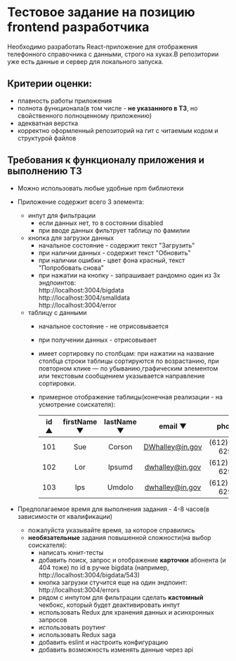 # Тестовое задание на позицию frontend разработчика
Необходимо разработать React-приложение для отображения телефонного справочника с данными, строго на хуках.В репозитории уже есть данные и сервер для локального запуска.  
## Критерии оценки:
* плавность работы приложения
* полнота функционала(в том числе - **не указанного в ТЗ**, но свойственного полноценному приложению)
* адекватная верстка
* корректно оформленный репозиторий на гит с читаемым кодом и структурой файлов

## Требования к функционалу приложения и выполнению ТЗ
* Можно использовать любые удобные npm библиотеки
* Приложение содержит всего 3 элемента:
  + инпут для фильтрации  
    - если данных нет, то в состоянии disabled  
    - при вводе данных фильтрует таблицу по фамилии  
  + кнопка для загрузки данных
    - начальное состояние - содержит текст "Загрузить"  
    - при наличии данных - содержит текст "Обновить"  
    - при наличии ошибки - цвет фона красный, текст "Попробовать снова"  
    - при нажатии на кнопку - запрашивает рандомно один из 3х эндпоинтов:  
      http://localhost:3004/bigdata  
      http://localhost:3004/smalldata  
      http://localhost:3004/error  
  + таблицу с данными
    - начальное состояние - не отрисовывается
    - при получении данных - отрисовывает
    - имеет сортировку по столбцам: при нажатии на название столбца строки таблицы сортируются по возрастанию, при повторном клике — по убыванию,графическим элементом или текстовым сообщением указывается направление сортировки.  
    - примерное отображение таблицы(конечная реализации - на усмотрение соискателя):

       | id ▲ | firstName ▼| lastName      ▼ | email          ▼| phone        |
       |:-:|:-:|:-:|:-:|:-:|
       | 101  | Sue        | Corson          | DWhalley@in.gov | (612)211-6296 |
       | 102  | Lor        | Ipsumd          | dwhalley@in.gov | (612)211-6296 |
       | 103  | Ips        | Umdolo          | dwhalley@in.gov | (612)211-6296 |

* Предполагаемое время для выполнения задания - 4-8 часов(в зависимости от квалификации)
  + пожалуйста указывайте время, за которое справились
  + **необязательные** задания повышенной сложности(на выбор соискателя):
    - написать юнит-тесты
    - добавить поиск, запрос и отображение **карточки** абонента (и 404 тоже)  по id в ручке bigdata (например, http://localhost:3004/bigdata/543)
    - кнопка загрузки стучится еще на один эндпоинт: http://localhost:3004/errors  
    - рядом с инпутом для фильтрации сделать **кастомный** чекбокс, который будет деактивировать инпут
    - использовать Redux для хранения данных и асинхронных запросов
    - использовать роутинг
    - использовать Redux saga 
    - добавить eslint и настроить конфигурацию
    - добавить возможность изменять данные через api 
